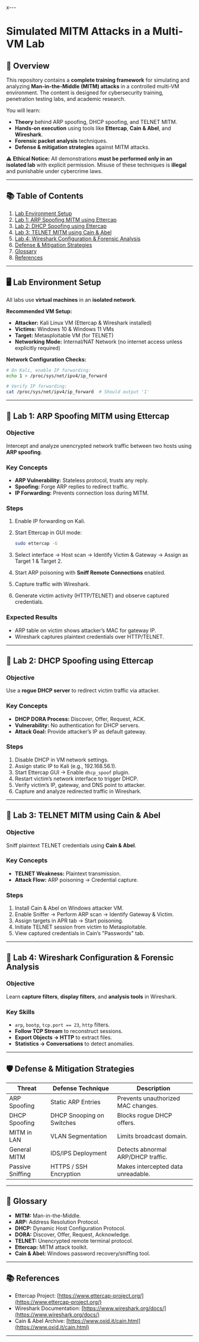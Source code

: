 

x---

# Simulated MITM Attacks in a Multi-VM Lab

## 📜 Overview

This repository contains a **complete training framework** for simulating and analyzing **Man-in-the-Middle (MITM) attacks** in a controlled multi-VM environment.
The content is designed for cybersecurity training, penetration testing labs, and academic research.

You will learn:

* **Theory** behind ARP spoofing, DHCP spoofing, and TELNET MITM.
* **Hands-on execution** using tools like **Ettercap**, **Cain & Abel**, and **Wireshark**.
* **Forensic packet analysis** techniques.
* **Defense & mitigation strategies** against MITM attacks.

⚠️ **Ethical Notice:**
All demonstrations **must be performed only in an isolated lab** with explicit permission.
Misuse of these techniques is **illegal** and punishable under cybercrime laws.

---

## 📚 Table of Contents

1. [Lab Environment Setup](#-lab-environment-setup)
2. [Lab 1: ARP Spoofing MITM using Ettercap](#-lab-1-arp-spoofing-mitm-using-ettercap)
3. [Lab 2: DHCP Spoofing using Ettercap](#-lab-2-dhcp-spoofing-using-ettercap)
4. [Lab 3: TELNET MITM using Cain & Abel](#-lab-3-telnet-mitm-using-cain--abel)
5. [Lab 4: Wireshark Configuration & Forensic Analysis](#-lab-4-wireshark-configuration--forensic-analysis)
6. [Defense & Mitigation Strategies](#-defense--mitigation-strategies)
7. [Glossary](#-glossary)
8. [References](#-references)

---

## 🖥 Lab Environment Setup

All labs use **virtual machines** in an **isolated network**.

**Recommended VM Setup:**

* **Attacker:** Kali Linux VM (Ettercap & Wireshark installed)
* **Victims:** Windows 10 & Windows 11 VMs
* **Target:** Metasploitable VM (for TELNET)
* **Networking Mode:** Internal/NAT Network (no internet access unless explicitly required)

**Network Configuration Checks:**

```bash
# On Kali, enable IP forwarding:
echo 1 > /proc/sys/net/ipv4/ip_forward

# Verify IP forwarding:
cat /proc/sys/net/ipv4/ip_forward  # Should output '1'
```

---

## 🧪 Lab 1: ARP Spoofing MITM using Ettercap

### Objective

Intercept and analyze unencrypted network traffic between two hosts using **ARP spoofing**.

### Key Concepts

* **ARP Vulnerability:** Stateless protocol, trusts any reply.
* **Spoofing:** Forge ARP replies to redirect traffic.
* **IP Forwarding:** Prevents connection loss during MITM.

### Steps

1. Enable IP forwarding on Kali.
2. Start Ettercap in GUI mode:

   ```bash
   sudo ettercap -G
   ```
3. Select interface → Host scan → Identify Victim & Gateway → Assign as Target 1 & Target 2.
4. Start ARP poisoning with **Sniff Remote Connections** enabled.
5. Capture traffic with Wireshark.
6. Generate victim activity (HTTP/TELNET) and observe captured credentials.

### Expected Results

* ARP table on victim shows attacker’s MAC for gateway IP.
* Wireshark captures plaintext credentials over HTTP/TELNET.

---

## 🧪 Lab 2: DHCP Spoofing using Ettercap

### Objective

Use a **rogue DHCP server** to redirect victim traffic via attacker.

### Key Concepts

* **DHCP DORA Process:** Discover, Offer, Request, ACK.
* **Vulnerability:** No authentication for DHCP servers.
* **Attack Goal:** Provide attacker’s IP as default gateway.

### Steps

1. Disable DHCP in VM network settings.
2. Assign static IP to Kali (e.g., 192.168.56.1).
3. Start Ettercap GUI → Enable `dhcp_spoof` plugin.
4. Restart victim’s network interface to trigger DHCP.
5. Verify victim’s IP, gateway, and DNS point to attacker.
6. Capture and analyze redirected traffic in Wireshark.

---

## 🧪 Lab 3: TELNET MITM using Cain & Abel

### Objective

Sniff plaintext TELNET credentials using **Cain & Abel**.

### Key Concepts

* **TELNET Weakness:** Plaintext transmission.
* **Attack Flow:** ARP poisoning → Credential capture.

### Steps

1. Install Cain & Abel on Windows attacker VM.
2. Enable Sniffer → Perform ARP scan → Identify Gateway & Victim.
3. Assign targets in APR tab → Start poisoning.
4. Initiate TELNET session from victim to Metasploitable.
5. View captured credentials in Cain’s "Passwords" tab.

---

## 🧪 Lab 4: Wireshark Configuration & Forensic Analysis

### Objective

Learn **capture filters**, **display filters**, and **analysis tools** in Wireshark.

### Key Skills

* `arp`, `bootp`, `tcp.port == 23`, `http` filters.
* **Follow TCP Stream** to reconstruct sessions.
* **Export Objects → HTTP** to extract files.
* **Statistics → Conversations** to detect anomalies.

---

## 🛡 Defense & Mitigation Strategies

| Threat           | Defense Technique         | Description                        |
| ---------------- | ------------------------- | ---------------------------------- |
| ARP Spoofing     | Static ARP Entries        | Prevents unauthorized MAC changes. |
| DHCP Spoofing    | DHCP Snooping on Switches | Blocks rogue DHCP offers.          |
| MITM in LAN      | VLAN Segmentation         | Limits broadcast domain.           |
| General MITM     | IDS/IPS Deployment        | Detects abnormal ARP/DHCP traffic. |
| Passive Sniffing | HTTPS / SSH Encryption    | Makes intercepted data unreadable. |

---

## 📖 Glossary

* **MITM:** Man-in-the-Middle.
* **ARP:** Address Resolution Protocol.
* **DHCP:** Dynamic Host Configuration Protocol.
* **DORA:** Discover, Offer, Request, Acknowledge.
* **TELNET:** Unencrypted remote terminal protocol.
* **Ettercap:** MITM attack toolkit.
* **Cain & Abel:** Windows password recovery/sniffing tool.

---

## 📚 References

* Ettercap Project: [https://www.ettercap-project.org/](https://www.ettercap-project.org/)
* Wireshark Documentation: [https://www.wireshark.org/docs/](https://www.wireshark.org/docs/)
* Cain & Abel Archive: [https://www.oxid.it/cain.html](https://www.oxid.it/cain.html)

---

